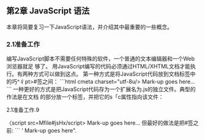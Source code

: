 ##  第2章 JavaScript 语法

本章将简要复习一下JavaScript语法，并介绍其中最重要的一些概念。
<h3>2.1准备工作</h3>
编写JavaScript脚本不需要任何特殊的软件，一个普通的文本编辑器和一个Web浏览器就足 够了。
用JavaScript编写的代码必须通过HTML/XHTML文档才能执行。有两种方式可以做到这点。 第一种方式是将JavaScript代码放到文档<head>标签中的巧^彳pt>#签之间：
```html
<!DOCTYPE html >
<html lang=llentl>
<head>
cmeta charset="utf-8u/>
<title>Example</title>
<script>
JavaScript goes here..•
</script>
</head>
<body>
Mark-up goes here…
</body>
</html>
```
一种更好的方式是把JavaScript代码存为一个扩展名为.js的独立文件。典型的作法是在文档 的<head>部分放一个<scr1pt>标签，并把它的s「c属性指向该文件：
<!DOCTYPE html>
<html lang=Menn>
<head>
<meta charset=flutf-8?l/>

2.1准备工作.9
<title>Example</title>
〈script src=Mfile#jsHx/script>
</head>
<body>
Mark-up goes here…
</body>
</html>
但最好的做法是把<sc「1pt$签放到HTML文档的最后，</body>#签之前:
```
<!DOCTYPE html>
<html lang=’’en">
<head>
<meta charset=tfutf-8,t/>
<title>Example</title>
</head>	'
<body>
Mark-up goes here".
<script src=flfile〇snx/script>
</body>
</html>
```
这样能使浏览器更快地加载页面（第5章将详细讨论这个问题)。
注意前面例子中的标签没有包含传统的属性。因为脚本默认 是Java Script，所以没必要指定这个属性。
如果打算实践一下本章中的例子，用一个文本编辑器创建两个文件。先创建一个简单的 HTML或XHTML文件，保存为诸如test.html之类的名称。这个文件中一定要包含一fscr1pt>标签，这个标签的s「c属性设置成你创建的第二个文件的名字，比如examplejs。
你的test.html文件应该包含如下内容：
```
<!DOCTYPE html >
<html lang="en">	^
<head>
<meta chaxset=l,utf-8lt />
<title>Just a test</title>
</head>
<body>
<script src=,fexample.jsnx/script>
</body>
</html>
```
可以把本章中的任何一个示例复制到你的example, js文件中。虽说那些示例没有什么特别令 人激动的地方，但它们可以把有关的语法演示得明明白白。
在本书后面的章节里，我们将演示如何使用JavaScript改变文档的行为和内容。但在本章里， 我们只使用一个简单的对话框来显示消息。
—如果改变了6乂3卩文件的内容，只需在^浏览器中重新载入1651：.11加1文档即可看到 效果。Web浏览器会立刻解释并执行你的JavaScript代码。
程序设计语言分为解释型和编译型两大类。Java或C++等语言需要一个编译器（compiler。 编译器是一种程序，能够把用Java等高级语言编写出来的源代码翻译为直接在计算机上执行的

10 第2章 JavaScript语法
文件。	、 一
解释型程序设计语言不需要编译器——它们仅需要解释器。对于JavaScript语言，在互联网 环境下，Web浏览器负责完成有关的解释和执行工作。浏览器中的JavaScript解释器将直接读入 源代码并执行。浏览器中如果没有解释器，JavaScript代码就无法执行。
用编译型语言编写的代码有错误，这些错误在代码编译阶段就能被发现。而解释型语言代 码中的错误只能等到解释器执行到有关代码时才能被发现。
与解释型语言相比，编译型语言往往速度更快，可移植性更好，但它们的学习曲线也往往相 当陡峭。
JavaScript的优点之一就是相当容易入门，但千万不要因此小看JavaScript,其实它能完成许 多相当复杂的编程任务。不过，本章主要介绍它最基本的语法和用法。

<h3>2.2语法</h3>

英语是一种解释型语言。在阅读和处理我们用英语写出来的文字时，你就相当于一个英语解 释器。只要遵守英语的语法规则，我们想表达的意思就可以被正确地解读。这些语言结构方面的 各项规则，我们就称之为“语法”。	_
如同书面的人类语言，每种程序设计语言也都有自己的语法。JavaScript的语法与Java和C++ 语言的语法非常相似。
2.2.1语句
用JavaScript编写的脚本，与其他语言编写出来的脚本一样，都由一系列指令构成，这些指 令叫做语句（statement)。只有按照正确的语法编写出来的语句才能得到正确的解释。
JavaScript语句与英语中的句子很相似。它们是构成任何一个脚本的基本单位。
英语语法要求每个句子必须以一个大写字母开头、以一个句号结尾。JavaScript在这方面的 要求不那么严格，程序员只需简单地把各条语句放在不同的行上就可以分隔它们，如下所示：
first statement second statement
如果你想把多条语句放在同一行上，就必须像下面这样用分号来分隔开它们：
first statement; second statement;
我们建议在每条语句的末尾都加上一个分号，这是一种良好的编程习惯：
first statement; second statement;
这样做让代码更容易阅读。让每条语句独占一行的做法能更容易跟踪JavaScript脚本的执行 顺序。
2.2.2注释
不是所有的语句都需要JavaScript解释器去解释并执行。有时你需要在脚本中写一些仅供自

2.2语法
11
己参考或提醒自己的信息，你希望JavaScript解释器能直接忽略掉这些信息。这类语句就是注释 ^comment) 〇
注释能有效帮助你了解代码流程。在代码中它们扮演生活中便条的角色，可以帮助你弄清楚 依的脚本到底干了些什么。
有多种方式可以在JavaScript脚本中插入注释。例如，如果用两个斜线作为一行的开始，这 一行就会被当成一条注释：
//自我提醒：有注释是好事
如果使用这种注释方式，就必须在每个注释行的开头加上两个斜线。像下面这样的写法脚本 菱会出问题：
//自我提醒：
有注释是好事
必须把它们写成类似下面这样才行：
//自我提醒：
//有注释是好事
如果打算注释很多行，你可以在注释内容的开头加上一个斜线和一个星号（/*)，在注释内 容的末尾力卩上一个星号和一个斜线（*/)。下面是一个多行注释的例子：
/*自i提醒：
有注释是好事*/
这种注释方式在需要插入大段注释时很有用，它可以提髙整个脚本的可读性。
还可以使用HTML风格的注释，但这种做法仅适用于单行注释。其实JavaScript解释器对
的处理与对“//”的处理是一样的：
<!-这是JavaScript中的注释
如果是在HTML文档中，还需要以
<!--这是HTML中的注释-->

来结束注释，如下所示:
但JavaScript不要求这样做，它会把视为注释内容的一部分。
请注意，HTML允许上面这样的注释跨越多个行，但JavaScript要求这种注释的每行都必须
在开头加上来作为标志。
因为JavaScript解释器在处理这种风格的注释时与大家所熟悉的HTML做法不同，为避免发 生混淆，最好不要在JavaScript脚本中使用这种风格的注释。建议大家用“//”来注释单行，用 注释多行。
2.2.3变量
在日常生活里，有些东西是固定不变的，有些东西则会发生变化。例如，人的姓名和生日是 固定不变的，但心情和年龄却会随着时间变化而变化。人们把那些会发生变化的东西称为变量 (variable) 0

12 第2章 JavaScript语法
我的心情会随着我的感受变化而变化。假设我有一个变量mood (意思是“心情”），我可以把 此时此刻的心情存放到这个变量中。不管这个变量的值是“happy”还是“sad”，它的名字始终 是mood。我可以随时改变这个值。
类似地，假设我现在的年龄是33岁。一年之后，我的年龄就是34岁。我可以使用变量age 来存放我的年龄并在生日那天改变这个值。当我现在去查看age变量时，它的值是33;但一年之 后，它的值将变成34。
把值存入变量的操作称为赋值（assignment)。我把变量mood赋值为“happy”，把变量age 赋值为33。
在JavaScript中你可以这样给这些变量赋值：
mood = "happy”；
age ^ 33;
一个变量被赋值以后，我们就说该变量包含这个值。变量mood现在包含值“happy”，变量 age现在包含值33。我们可以用如下所示的语句把这两个变量的值显示在一个弹出式警告窗口中:
alert(mood);
alert(age);
图2-1是一个显示mood变量值的例子。



图2-1
图2-2是一个显示age变量值的例子。



图2-2
我们会在本书后面的章节中利用变量做一些很有用的事情，别着急。	；
请注意，JavaScript允许程序员直接对变量赋值而无需事先声明。这在许多程序设计语言中丨 是不允许的。有很多语言要求在使用任何变量之前必须先对它做出“介绍”，也称为声明（declare)。丨

2.2语法 13
在JavaScript脚本中，如果程序员在对某个变量赋值之前未声明，赋值操作将自动声明该变 量。虽然JavaScript没有强制要求程序员必须提前声明变量，但提前声明变量是一种良好的编程 习惯。下面的语句对变量mood和age做出了声明：
var mood;
var age;
不必单独声明每个变量，你也可以用一条语句一次声明多个变量：
var mood， age;
你甚至可以一石两鸟：把声明变量和对该变量赋值一次完成：
var mood = __happy";
var age = 33；
甚至还可以像下面这样：
var mood = "happy", age = 33;	•
像上面这样声明和赋值是最有效率的做法，这一条语句的效果相当于下面这些语句的总和：
var mood, age;
mood = lfhappyH;
age = 33；
在JavaScript语言里，变量和其他语法元素的名字都是区分字母大小写的。名字是mood的变 量与名字是Mood、MOOD或mOOd的变量没有任何关系，它们不是同一个变量。下面的语句是在对 芮个不同的变量进行赋值：	^
var mood = "happy";
MOOD = "sad.1;
• JavaScript语法不允许变量名中包含空格或标点符号（美元符号例外)。下面这条语句 将导致语法错误：
var my mood = happy";
JavaScript变量名允许包含字母、数字、美元符号和下划线（但第一个字符不允许是数字)。 为了让比较长的变量名更容易阅读，可以在变量名中的适当位置插入下划线，就像下面这样：
var my—mood = "happy";
另一种方式是使用驼峰格式(camel case)，删除中间的空白（下划线），后面的每个新单词改 用大写字母开头：
var myMood = ”happy";
通常驼峰格式是函数名、方法名和对象属性名命名的首选格式。
在上面这条语句中，单词“happy”是JavaScript语言中的一个字面量（literal)，也就是可以 直接在JavaScript代码中写出来的数据。文本“happy”除了表示它自己以外不表示任何别的东西， 正如大力水手Popeye的名言：“它就是它!”与此形成对照的是，单词“var”是一个关键字， 歡mood是一个变量名字。

14 第2章 JavaScript语法
2.2.4数据类型
变量mood的值是一个字符串，变量age的值则是一个数。虽然它们是两种不同类型的数据， 但在JavaScript中对这两个变量进行声明和赋值的语法却完全一样。有些其他的语言要求在声明 变量的同时还必须同时声明变量的数据类型，这种做法称为类型声明（typing)。
必须明确类型声明的语言称为强类型（stronglytyped)语言。JavaScript不需要进行类型声 明，因此它是一种弱类型（weaklytyped)语言。这意味着程序员可以在任何阶段改变变量的数 据类型。
以下语句在强类型语言中是非法的，但在JavaScript里却完全没有问题：
f
var age = "thirty three";
age ^ 33；
JavaScript并不在意变量age的值是一个字符串还是一个数。
接下来，我们一起来复习一下JavaScript中最重要的几种数据类型。
1.字符串
字符串由零个或多个字符构成。字符包括（但不限于）字母、数字、标点符号和空格。字符 串必须包在引号里，单引号或双引号都可以。下面这两条语句含义完全相同：
var mood = •happy1;
var mood = ,rhappy,r;
你可以随意选用引号，但最好是根据字符串所包含的字符来选择。如果字符串包含双引号， 就把整个字符串放在单引号里；如果字符串包含单引号，就把整个字符串放在双引号里：
var mood = "dorTt ask";
如果想在上面这条语句中使用单引号，就必须保证字母“n”和“t”之间的单引号能被当成 这个字符串的一部分。这种情况下这个单引号需要被看做一个普通字符，而不是这个字符串的结 束标志。这种情况我们需要对这个字符进行转义（escaping)。在JavaScript里用反斜线对字符进 行转义：
var mood = fdon\ft ask1;
类似地，如果想用双引号来包住一个本身就包含双引号的字符串，就必须用反斜线对字符串 中的双引号进行转义：
var height = "about 5tall";
实际上这些反斜线并不是字符串的一部分。你可以自己去验证一下：把下面这段代码添加到 你的example, js文件中，然后重新加载test.html文件：
var height = "about 5fl〇\n tall”；
alert(height);
图2-3是用反斜线对有关字符转义的一个屏幕输出示例。

2.2语法 15



图2-3
我个人比较喜欢用双引号来包住字符串。作为一个好的编程习惯，不管选择用双引号还是单 5号，请在整个脚本中保持一致。如果在同一个脚本中一会儿使用双引号，一会儿又使用单引号， 5玛很快就会变得难以阅读和理解。
1.数值
如果想给一个变量赋一个数值，不用限定它必须是一个整数。JavaScript允许使用带小数点 秀数值，并且允许任意位小数，这样的数称为浮点数（floating-pointnumber):
var age = 33.25;
也可以使用负数。在有关数值的前面加上一个减号（_)表示它是一个负数：
var temperature = -20;
JavaScript也支持负数浮点数：
var temperature = -20^33333333
以上是数值数据类型的例子。
2.布尔值
另一种重要的数据类型是布尔（boolean)类型。
布尔数据只有两个可选值一H:rue或false。假设需要这样一个变量：如果我正在睡觉，这 〜变量将存储一个值；如果我没有睡觉，这个变量将存储另一个值。可以用字符串数据类型把变 量截值为“sleeping”或“notsleeping”，但使用布尔数据类型显然是一个更好的选择：
var sleeping = true;
从某种意义上讲，为计算机设计程序就是与布尔值打交道。作为最基本的事实，所有的电子 电路只能识别和使用布尔数据：电路中有电流或是没有电流。不管是使用术语true和false、yes和 bo或者1和〇,重要的是只能取两种可取值中的一种。
布尔值不是字符串，千万不要把布尔值用引号括起来。布尔值false与字符串值"false”是 两码事！
下面这条语句将把变量married设置为布尔值true:
var married = true;
下面这条语句把变量married设置为字符串”t「ue” ：

16 第2章 JavaScript语法
var married = "true”；
2.2.5数组
字符串、数值和布尔值都是标量（scalar)。如果某个变量是标量，它在任意时刻就只能有一 个值。如果想用一个变量来存储一组值，就需要使用数组（array)。
数组是指用一个变量表示一个值的集合，集合中的每个值都是这个数组的一个元素 (element)。例如，我们可以用名为beatles的变量来保存Beatles乐队全体四位成员的姓名。
在JavaScriptd中，数组可以用关键字Array声明。声明数组的同时还可以指定数组初始元素 个数，也就是这个数组的长度（length):
var beatles = Array(4)；
有时，我们无法预知某个数组有多少个元素。没有关系，JavaScript根本不要求在声明数组 时必须给出元素个数，我们完全可以在声明数组时不给出元素个数：
var beatles - Array();
向数组中添加元素的操作称为填充（populating)。在填充数组时，不仅需要给出新元素的值， 还需要给出新元素在数组中的存放位置，这个位置就是这个元素的下标（^如幻。数组里一个元 素一个下标。下标必须用方括号括起来：
array [index] = element;
现在来填充刚才声明的beatles数组，我们按照Beatles乐队成员的传统顺序（即John、Paul、 George和Ringo)进行填充。第一个：
beatles [0] = ’’〕ohn”；
用〇而不是1作为第一个下标多少会让人感到有些不习惯，这是JavaScript世界里的一条规 则，所以我们只能这么做。人们很容易忘记这一点，很多程序员新手在刚接触数组时经常在这个 问题上犯错误。
下面是声明和填充beatles数组的全过程：
var beatles
beatles
beatles
beatles
beatles

Array ⑷； n]〇hnf,; "Paul"; "George,.; nRingo";
我们现在可以在脚本中通过下标值“2”（beatles[2])来获取元素“George” 了。请注意， beatles数组的长度是4,但它最后一个元素的下标却是3。因为数组下标是从0开始计数的，你
或许需要一些时间才能习惯这一事实。
像上面这样填充数组未免有些麻烦。有一种相对简单的方式：在声明数组的同时对它进行填
充。这种方式要求用逗号把各个元素隔开:
var beatles = Array( "]ohn", "Paul", "George",
"Ringo");

2.2语法 17
上面这条语句会为每个元素自动分配一个下标：第一个下标是〇,第二个是1，依次类推。 因此，beatles[2]仍将对应于取值为“George”的元素。	•
我们甚至用不着明确地表明我们是在创建数组。事实上，只需用一对方括号把各个元素的初 始值括起来就可以了 ：
var beatles = [ "]ohnn, "Paul", "George”，nRingo’T ];
数组元素不必非得是字符串。可以把一些布尔值存入一个数组，还可以把一组数值存入一个 数组：
var years = [ 1940, 1941, 1942, 1943 ]；
甚至可以把这3种数据类型混在一起存入一个数组：
var lennon = [ f,Dohn% 1940, false ];
数组元素还可以是变量：
var name = "John"; beatles[〇] = name;
这将把beatles数组的第一个元素赋值为“John”。
数组元素的值还可以是另一个数组的元素。下面两条语句将把beatles数组的第二个元素赋 值为 “Paul”：
var names = [”Ringo", "]ohrT, "George% "Paul” ]; beatles[l] = names[B];
事实上，数组还可以包含其他的数组!数组中的任何一个元素都可以把一个数组作为它的值:
var lennon = [ H]〇hn,f, 1940, false ]; var beatles -[]; beatles[〇]= lennon;
现在，beatles数组的第一个元素的值是另外一个数组。要想获得那个数组里的某个元素的 值，需要使用更多的方括号。beatles[0][0]的值是“John”，beatles[0][l]的值是 194〇，beatles[0][2] 的值是false。
这是一种功能相当强大的存储和获取信息的方式，但如果不得不记住每个下标数字的话（尤 其是需要从零开始数的时候)，编程工作将是一种非常痛苦和麻烦的体验。幸好还有几种办法可 以填充数组。首先看看一种更可读的填充数组的方式，然后介绍存放数据的首选方式：将数据保
存为对象。
关联数组
beatles数组是传统数组的典型例子：每个元素的下标是一个数字，每增加一个元素，这个 数字就依次增加1。第一个元素的下标是〇,第二个元素的下标是1，依次类推。
如果在填充数组时只给出了元素的值，这个数组就将是一个传统数组，它的各个元素的下标
将被自动创建和刷新。
可以通过在填充数组时为每个新元素明确地给出下标来改变这种默认的行为。在为新元素给 出下标时，不必局限于使用整数数字。你可以用字符串：

18 第2章 JavaScript语法
var lennon
lennonr 丨’name
lennon
lennon
Array();
year living11]
H3ohnH;
1940；
=false
这样的数组叫做关联数组。由于可以使用字符串来代替数字值，因而代码更具有可读性。但 是，这种用法并不是一个好习惯，不推荐大家使用。本质上，在创建关联数组时，你创建的是 Array对象的属性。在JavaScript中，所有的变量实际上者卩是某种类型的对象。比如，一个布尔值 就是一个Boolean类型的对象，一个数组就是一个Array类型的对象。在上面这个例子中，你实 际上是给lennon数组添加了 name、year和living三个属性。理想情况下，你不应该修改Array 对象的属性，而应该使用通用的对象（Object)。
2.2.6对象
与数组类似，对象也是使用一个名字表示一组值。对象的每个值都是对象的一个属性。例如， 前一节的lennon数组也可以创建成下面这个对象：
var lennon = Object();
lennon^name = !t3ohn,!;
lennon♦year = 1940；
lennoruiiving = false;
与使用Array类似，创建对象使用Object关键字。它不使用方括号和下标来获取元素，而是 像任何JavaScript对象一样，使用点号来获取属性。要了解与Object有关的更多内容，请参考本 章2.7节。
创建对象还有一种更简洁的语法，即花括号语法：
{ propertyName: value, propertyName: value }
比如，lennon对象也可以写成下面这样：
var lennon = { name:"John1、 year:1940, living:false };
属性名与JavaScript变量的命名规则有相同之处，属性值可以是任何JavaScript值，包括其他 对象。
用对象来代替传统数组的做法意味着可以通过元素的名字而不是下标数字来引用它们。这大 大提髙了脚本的可读性。
下面，我们将创建一个新的beatles数组，并用刚才创建的lennon对象来填充它的第一个元素。
var beatles =： Array();
beatles[0] = lennon;
现在，不需要使用那么多数就可以获得想要的元素。我们不能使用beatles[Q][Q]而是使用 beatles[0].name得到值 “John”。
在此基础上，还可以做进一步的改进：把beatles数组也声明为对象而不是传统数组。这样
一来，我们就可以用“drummer”或“bassist”等更有意义且更容易记忆的字符串值	而不是
一些枯燥乏味的整数——作为下标去访问这个数组里的元素了：
var beatles = {};
beatles•vocalist = lennon;

2.3操作 19
现在，beatles.vocallst.name 的值是 “John”，beatles.vocallst.year 的值是 1940，beatles. seal 1st • 11 vl ng 的值是 false。
2.3操作
此前给出的示例都非常简单，只是创建了一些不同类型的变量而已。要用JavaScript做一些 夸甬的工作，还需要能够进行计算和处理数据。也就是需要完成一些操作（operation)。
算术操作符
加法是一种操作，减法、除法和乘法也是。这些算术操作（arithmetic operation)中的每一 ^每必须借助于相应的操作符（opemtor)才能完成。操作符是JavaScript为完成各种操作而定 t约一些符号。你其实已经见过一种操作符了，它就是刚才在进行赋值时使用的等号（=)。力口 @作符是加号（+)，减法操作符是减号（-)，除法操作符是斜杠（/)，乘法操作符是星号（*)。 下面是一个简单的加法操作：
1 + 4
还可以把多种操作组合在一起：
1 + 4*5	〜
为$免产生歧义，可以用括号把不同的操作分隔开来：
1 + (4 * 5)
(1 + 4) * 5
变量可以包含操作：
var total = (l + 4) * 5；
$仅如此，还可以对变量进行操作：
var temp_fahrenheit = 95；
irar temp^celsius = (temp_fahrenheit - 32) / 1.8;
fevaScript还提供了一些非常有用的操作符作为各种常用操作的缩写。例如，如果想给一个 置变量加上1，可以使用如下所示的语句：
year = year + 1;
也可以使用#操作符来达到同样的目的：
jf^ar++;
类似地，--操作符将对一个数值变量的值进行减1操作。
加号（+)是一个比较特殊的操作符，它既可以用于数值，也可以用于字符串。把两个字符 聲#二为一是一种很直观易懂的操作：
var message = 111 am feeling H + "happyn;
像这样把多个字符串首尾相连在一起的操作叫做拼接（concatenation)。这种拼接也可以通过 M：耒完成：

20 第2章 JavaScript语法
var mood = "happy";
var message = 111 am feeling 11 + mood;
甚至可以把数值和字符串拼接在一起。因为JavaScript是一种弱类型语言，所以这种操作是 允许的。此时，数值将被自动转换为字符串：
var year = 2005;
var message = "The year is •’ + year;
请记住，如果把字符串和数值拼接在一起，其结果将是一个更长的字符串；但如果用同样的 操作符来“拼接”两个数值，其结果将是那两个数值的算术和。请对比下面两条alert语句的执 行结果：
alert ("10" + 20); alert (10 + 20);
第一条alert语句将返回字符串"1020"，第二条alert语句将返回数值30。
图2-4是对字符串"10"和数值20进行拚接的结果。



图 2-4
图2-5是对数值10和数值20进行加法运算的结果。



图 2-5
另一个非常有用的快捷操作符是+=，它可以一次完成“加法和赋值”（或“拼接和赋值”)
作:
var year = 2010;
var message = ’_The year is
message += year;
执行完上面这些语句后，变量message的值将是“Theyearis2005”。可以用如下所示的al 对话框来验证这一结果：
alert(message);

2.4 条件语句 21
这次对字符串和数值进行拚接操作的结果如图2-6所示。



图 2-6
2*4条件语句
此前介绍的语句都是相对比较简单的声明或运算，而脚本的真正威力体现在它们还可以根据 人出的各种条件做出决策。JavaScript使用条件语句（conditional statement)来做判断。
在解释脚本时，浏览器将依次执行这个脚本中的各条语句，我们可以在这个脚本中用条件语 每妄设置一个条件，只有满足了这一条件才能让更多的语句得到执行。最常见的条件语句是if 吾旬，下面是订语句的基本语法：
if (condition) {
statements;	-
}
条件必须放在If后面的圆括号中。条件的求值结果永远是一个布尔值，即只能是taie或 花括号中的语句——不管它们有多少条，只有在给定条件的求值结果是toie的情况下才 全次行。因此，在下面这个例子中，alert消息永远也不会出现：
if (1 > 2) {
alert("The world has gone mad!”）；
>
因为1不可能大于2,所以上面这个条件的值永远是false。
在这条If语句中，我们有意把所有的东西都放在花括号里的。这并不是JavaScript的一项语 爸要求，我们这么做只是为了让代码更容易阅读。
事实上，If语句中的花括号本身并不是必不可少的。如果If语句中的花括号部分只包含着 一条语句的话，那就可以不使用花括号，而且这条彳f语句的全部内容可以写在同一行上：
if (1 > 2) alert(nThe world has gone mad!n);
不过，因为花括号可以提高脚本的可读性，所以在if语句中总是使用花括号是个好习惯。
if语句可以有一个else子句。包含在else子句中的语句会在给定条件为假时执行：
if (1 > 2) {	一
alert("The world has gone mad!");
} else {
alert(HAll is well with the world11);
}
因为给定条件“1>2”的值为假（false)，所以我们将看到如图2-7所示的结果。

22 第2章 JavaScript语法



图 2-7
2.4.1比较操作符
JavaScript还提供了许多几乎只能用在条件语句里的操作符，其中包括诸如大于（>)、小于 (<)、大于或等于（>=)、小于或等于（<=)之类的比较操作符。
如果想比较两个值是否相等，可以使用“等于”比较操作符。这个操作符由两个等号构成 (=)。别忘了，单个等号（=)是用于完成赋值操作的。如果在条件语句的某个条件里使用了单 个等号，那么只要相应的赋值操作取得成功，那个条件的求值结果就将是t「ue。
下面是一个错误地进行“等于”比较的例子：
var myjnood = ,fhappy"; var yourjnood = Msad,f; if (myjnood = your_mood) {
alert(f,We both feel the same/1);	'
}
上面这条语句的错误之处在于，它是把变量yourjnood赋值给变量myjnood，而不是在比较它 们是否相等。因为这个赋值操作总会成功' 所以这个条件语句的结果将永远是t「ue。
下面才是进行“等于”比较的正确做法：
var myjnood = ’’happy1’； var your_mood 二"sa3"; if (myjnood == yourjnood) { alert^We both feel the same/1);
}
这次，条件语句的结果是false。
JavaScript还提供了一个用来进行“不等于”比较的操作符，它由一个感叹号和一个等号构 成（!=)〇
if (myjnood != yourjnood) { alert(ffWelre feeling different moods/1);
}
相等操作符=并不表示严格相等，这一点很容易让人犯糊涂。例如，比较false与一个空字 符串会得到什么结果？
var a = false; var b = l,f,; if (a == b) {
①此处原文有误，赋值运算并非总是返回真值：if(a = false){alertrhello,worlcT);}中的alert语句就不会执行。
——审校者注

2.4 条件语句 23
alert(Ma equals b11);
}
这个条件语句的求值结果是true，为什么？因为相等操作符=认为空字符串与false的含义 相同。要进行严格比较，就要使用另一种等号（=)。这个全等操作符会执行严格的比较，不 汉比较值，而且会比较变量的类型：
var a = false; var b =，"•； if (a === b) { alert(lfa equals bn);
>
这一次，条件表达式的求值结果就是false 了。因为即使可以认为false与空字符串具有相 _的含义，但Boolean和String可不是一种类型。
当然，对于不等操作符!=也是如此。如果想比较严格不相等，就要使用!=。
2.4.2逻辑操作符
JavaScript允许把条件语句里的操作组合在一起。例如，如果想检査某个变量，不妨假设这 令变量的名字是_，它的值是不是在5〜10之间，我将需要进行两次比较操作。首先，比较这 ，变量是否大于或等于5;然后，比较这个变量是否小于或等于10。这两次比较操作称为逻辑比 较（operand)。下面是把这两个逻辑比较组合在一起的具体做法：
if ( num >= 5 && num <= 10 ) {
%
alert(MThe number is in the right range/);
}
这里使用了“逻辑与”操作符，它由两个“&”字符构成（&&)，是一个逻辑操作符。
逻辑操作符的操作对象是布尔值。每个逻辑操作数返回一个布尔值t「ue或者是false。“逻 篝与”操作只有在它的两个操作数都是t「ue时才会是true。
“逻辑或”操作符由两个垂直线字符构成（II)。只要它的操作数中有一个是true, “逻辑或” 毚作就将是true。如果它的两个操作数都是true，“逻辑或”操作也将是tme。只有当它的两个 奏作数都是false时，“逻辑或”操作才会是false。
if ( num > 10 || num < 5 ) { alert(MThe number is not in the right range/1);
}
JavaScript还提供了一个“逻辑非”操作符，它由一个感叹号（!）单独构成。“逻辑非”操 作符只能作用于单个逻辑操作数，其结果是把那个逻辑操作数所返回的布尔值取反。如果那个逻 寰操作数所返回的布尔值是tme，“逻辑非”操作符将把它取反为false:
if ( !(i > 2) ) {
alert(trAll is well with the world11);
}
请注意，为避免产生歧义，上面这条语句把逻辑操作数放在了括号里，因为我想让“逻辑非” 摄作符作用于括号里的所有内容。

24 第2章 JavaScript语法
可以用“逻辑非”操作符把整个条件语句的结果颠倒过来。在下面的例子里，我特意使用了 一对括号来确保“逻辑非”操作符将作用于两个逻辑操作数的组合结果：
if ( !(num > 10 || num < 5) ) { alert(,fThe number IS in the right range/);
}
2.5循环语句
if语句或许是最重要、最有用的条件语句了，它的唯一不足是无法完成重复性的操作。在if 语句里，包含在花括号里的代码块只能执行一次。如果需要多次执行同一个代码块，就必须使用 循环语句。
循环语句可以让我们反复多次地执行同一段代码。循环语句分为几种不同的类型，但它们的 工作原理几乎一样:只要给定条件仍能得到满足，包含在循环语句里的代码就将重复地执行下去; 一旦给定条件的求值结果不再是true，循环也就到此为止。
□while 循环
while循环与If语句非常相似，它们的语法几乎完全一样：
while (condition) { statements;
} 、 while循环与If语句唯一的区别是：只要给定条件的求值结果是true,包含在花括号里的代 码就将反复地执行下去。下面是一个while循环的例子：
var count = 1； while (count < ll) { alert (count); count++;
>
我们来仔细分析一下上面这段代码。首先，创建数值变量count并赋值为1;然后，以count <11—-意思是“只要变量count的值小于11，就重复执行这个循环”一一为条件创建一个while 循环。在while循环的内部，用操作符对变量count的值执行加1操作，而这一操作将重 复执行10次。如果用Web浏览器来观察这段代码的执行情况，将会看到一个alert对话框闪现 了 10次。这条循环语句执行完毕后，变量count的值将是11。
注意这里的关键是在while循环的内部必须发生一些会影响循环控制条件的事情。在上例中， 我们在while循环的内部对变量count的值进行了加1操作，而这将导致循环控制条件在 经过10次循环后的求值结果变成false。如果我们不增加变量count的值，这个while循 环将永远执行下去。	-
do ".while 循环
类似于计语句的情况，while循环的花括号部分所包含的语句有可能不被执行，因为对循环

2.5循环语句 25
竺窗条件的求值发生在每次循环开始之前，所以如果循环控制条件的首次求值结果是false，那 专，码将一次也不会被执行。
在某些场合，我们希望那些包含在循环语句内部的代码至少执行一次。这时，do循环是我们 佳选择。下面是do循环的语法：
do {
statements;
} while (condition);
这与刚才介绍的while循环非常相似，但有个显而易见的区别：对循环控制条件的求值发生 奈每次循环结束之后。因此，即使循环控制条件的首次求值结果是false，包含在花括号里的语 查至少会被执行一次。
f	我们可以把前一小节里的while循环改写为如下所示的do ...while循环：
var count = 1； do {
alert (count); count++;
} while (count < 11);
这段代码的执行结果与while循环完全一样：alert消息将闪现10次；在循环结束后，变量 的值将是11。	，
再来看看下面这个变体：
var count = 1;	v
do {
alert (count); count++;
} while (count < l);
在上面这个do循环里，循环控制条件的求值结果永远不为t「ue:变量count的初始值是1， 5以它在这里永远不会小于1。可是，因为do循环的循环控制条件出现在花括号部分之后，所以 爸含在这个do循环内部的代码还是执行了一次。也就是说，仍将看到一条alert消息。这些语句 技行完毕后，变量count的值将是2,尽管循环控制条件的求值结果是false。
□for 循环
用for循环来重复执行一些代码也很方便，它类似于while循环。事实上，fo「循环只是刚才 介绍的while循环的一种变体。如果仔细观察上一小节里的while循环的例子，就会发现它们都 可以改写为如下所示的样子：
initialize; while (condition) { statements; increment;
而fo「循环不过是进一步改写为如下所示的紧凑形式而已：
for (initial condition; test condition; alter condition) { statements:

26 第2章 JavaScript语法
用fo「循环来重复执行一些代码的好处是循环控制结构更加清晰。与循环有关的所有内容都 包含在for语句的圆括号部分。
可以把上一小节里的例子改写为如下所示的for循环：
干or (var count = l; count < 11； count++ ) { alert (count);
}
与循环有关的所有内容都包含在f〇「语句的圆括号里。现在，当我们把一些代码放在花括号 中间的时候，我们清楚地知道那些代码将被执行10次。
f〇「循环最常见的用途之一是对某个数组里的全体元素进行遍历处理。这往往需要用到数组 的array.length属性，这个属性可以告诉我们在给定数组里的元素的个数。一定要记住数组下标 从〇而不是1开始。下面的例子中，数组有4个元素。count变量对于数组中每个元素都是从〇 开始按1递增。数到4时，测试条件失败，循环终止，3是从数组中检索到的最后一个下标。
var beatles = Array(n]ohn",nPaur’,"Georgeu,’_Ringo");
干or (var count = 0 ; count < beatles*length; count++ ) { alert(beatles[count]);
}
运行这段代码，将看到4条alert消息，它们分别对应着Beatles乐队的四位成员。
2.6函数
如果需要多次使用同一段代码，可以把它们封装成一个函数。函数（ftmction)就是一组允 许在你的代码里随时调用的语句。事实上，每个函数实际上是一个短小的脚本。
作为一种良好的编程习惯，应该先对函数做出定义再调用它们。
下面是一个简单的示例函数：
function shout() {	•
var beatles = Array("]ohn"/Paul”，"George"/Ringo”）； for (var count = 0 ; count < beatles*length; count++ ) { alert(beatles[count]);
}
}
这个函数里的循环语句将依次弹出对话框来显示Beatles乐队成员的名字。现在，如果想在 自己的脚本里执行这一动作，可以随时使用如下的语句来调用这个函数：
shout();
每当需要反复做一件事时，都可以利用函数来避免重复键入大量的相同内容。不过，函数的 真正威力体现在，你可以把不同的数据传递给它们，而它们将使用这些数据去完成预定的操作。 我们把传递给函数的数据称为参数（argument)。
定义一个函数的语法：
function DBm(arguments) { statements:

2.6 函数 27
| fcvaScript提供了许多内建函数，在前面多次出现过的alert就是一例。这个函数需要我们提 S—令参数，它将弹出一个对话框来显示这个参数的值。
j在定义函数时，你可以为它声明任意多个参数，只要用逗号把它们分隔开来就行。在函数的 你可以像使用普通变量那样使用它的任何一个参数。
1下面是一个需要传递两个参数的函数。如果把两个数值传递给这个函数，这个函数将对它们 乗法运算：
faiction multiply(numl,nuin2) { var total = numl * num2； alert(total);
}
在定义了这个函数的脚本里，我们可以从任意位置去调用这个函数，如下所示:
■ultiply(l0,2);
把数值10和2传递给multlplyO函数的结果如图2_8所示。



图 2-8
这将产生这样一种视觉效果：屏幕上会立刻弹出一个显示乘法运算结果（20)的alert对话 產=如果这个函数能把结果返回给调用这个函数的语句往往会更有用。这很容易做到：函数不仅 赛（以参数的形式）接收数据，还能够返回数据。
我们完全可以创建一个函数并让它返回一个数值、一个字符串、一个数组或一个布尔值。这 霱要用到return语句：
function multiply(numl,num2) { var total = numl * num2; return total;
下面这个函数只有一个参数（一个华氏温度值)，它将返回一个数值（同一温度的摄氏温度
箧）：
function convertToCelsius(temp) {
var result = temp - 32; result = result / 1,8; return result;
>
函数的真正价值体现在，我们还可以把它们当做一种数据类型来使用，这意味着可以把一个 逶数的调用结果赋给一个变量：

28 第2章 JavaScript语法
var temp_千ahrenheit = 95；
var temp_celsius = convertToCelsius(temp_fahrenheit); alert(temp_celsius);
把华氏温度值95转换为摄氏温度值的结果如图2-9所示。



图 2-9
在这个例子里，变量temp_cels1us的值将是35，这个数值由convertToCelsIus函数返回。 你一定想了解应该如何命名变量和函数。在命名变量时，我用下划线来分隔各个单词；在命 名函数时，我从第二个单词开始把每个单词的第一个字母写成大写形式（也就是所谓的驼峰命名 法)。我这么做是为了能够一眼看出哪些名字是变量，哪些名字是函数。与变量的情况一样， JavaScript语言也不允许函数的名字里包含空格。驼峰命名法可以在不违反这一规定的前提下， 把变量和函数的名字以一种既简单又明确的方式区分开来。
变量的作用域
前面讲过，作为一种好的编程习惯，在第一次对某个变量赋值时应该用var对其做出声明。 当在函数内部使用变量时，就更应该这么做。
变量既可以是全局的，也可以是局部的。在谈论全局变量和局部变量之间的区别时，我们其 实是在讨论变量的作用域（scope)。
全局变量（globalvariable)可以在脚本中的任何位置被引用。一旦你在某个脚本里声明了一 个全局变量，就可以从这个脚本中的任何位置一包括函数内部——引用它。全局变量的作用域 是整个脚本。
局部变量（local variable)只存在于声明它的那个函数的内部，在那个函数的外部是无法引 用它的。局部变量的作用域仅限于某个特定的函数。
因此，我们在函数里既可以使用全局变量，也可以使用局部变量。这很有用，但它也会导致 一些问题。如果在一个函数的内部不小心使用了某个全局变量的名字，即使本意是想使用一个局 部变量，JavaScript也会认为是在引用那个全局变量。
还好，可以用var关键字明确地为函数变量设定作用域。
如果在某个函数中使用了 va「，那个变量就将被视为一个局部变量，它只存在于这个函数的 上下文中；反之，如果没有使用var，那个变量就将被视为一个全局变量，如果脚本里已经存在 一个与之同名的全局变量，这个函数就会改变那个全局变量的值。
我们来看下面这个例子：

2/7对象 29
function square(num) {
total = num * numj return total;
}
var total = 5〇;
var number = square(2〇);
alert(total);
这些代码将不可避免地导致全局变量total的值发生变化，如图2-10所示。



图 2-10
全局变量total的值变成了 400。我的本意是让squareO函数只把它计算出来的平方值返回 身麦量number，但因为未把这个函数内部的total变量明确地声明为局部变量，这个函数把名字 灵#是total的那个全局变量的值也改变了。
把这个函数写成如下所示的样子才是正确的：
function square(num) { var total = num * num; return total;
}
现在，全局变量total变得安全了，再怎么调用squareO函数也不会影响到它。
请记住，函数在行为方面应该像一个自给自足的脚本，在定义一个函数时，我们一定要把它 为部的变量全都明确地声明为局部变量。如果你总是在函数里使用va「关键字来定义变量，就能 避免任何形式的二义性隐患。
2.7对象
对象（object)是一种非常重要的数据类型，但此前我们还没有认真对待它。对象是自包含 约数据集合，包含在对象里的数据可以通过两种形式访问——属性（property)和方法（method): □属性是隶属于某个特定对象的变量；
□方法是只有某个特定对象才能调用的函数。
对象就是由一些属性和方法组合在一起而构成的一个数据实体。
在JavaScript里，属性和方法都使用“点”语法来访问：
Object.property Object.methodQ

30 第2章 JavaScript语法
你已经见过如何用mood和age等变量来存放诸如“心情”和“年龄”之类的值。如果它们是 某个对象的属性一这里不妨假设那个对象的名字是Person,我们就必须使用如下所示的记号来 使用它们：
Person.mood
Person.age
假如Person对象还关联着一些诸如walk()和sleep()之类的函数，这些函数就是这个对象的 方法，而我们必须使用如下所示的记号来访问它们：
Person, walk ()
Person. sleep()
把这些属性和方法全部集合在一起，我们就得到了一个Person对象。
为了使用Person对象来描述一个特定的人，需要创建一个Person对象的实例（instance)。实 例是对象的具体个体。例如，你和我都是人，都可以用Person对象来描述；但你和我是两个不同 的个体，很可能有着不同的属性（例如，你和我的年龄可能不一样)。因此，你和我对应着两个 不同的Person对象——它们虽然都是Person对象，但它们是两个不同的实例。
为给定对象创建一个新实例需要使用new关键字，如下所示：
var jeremy = new Person;
上面这条语句将创建出Person对象的一个新实例jeremy。我们就可以像下面这样利用Person 对象的属性来检索关于jeremy的信息了：
jeremy .age
jeremy.mood
对象、属性、方法和实例等概念比较抽象，为了让大家对这些概念有一个直观的认识，我在 这里用虚构的Person对象作为例子。JavaScript里并没有Person对象。我们可以利用JavaScript
来创建自己的对象	术语为用户定义对象（user-definedobject)。这是一个相当髙级的主题，我
们眼下还无需对它做进一步讨论。	‘
在电视上的烹饪节目里，只要镜头一转，厨师就可以端出一盘美味的菜肴并向大家介绍说：
“这是我刚做好的”。JavaScript与这种节目里的主持人颇有几分相似：它提供了一系列预先定义 好的对象，这些可以拿来就用的对象称为内建对象（nativeobject)。
2.7.1内建对象
你其实已经见过一些内建对象了，数组就是其中一种。当我们使用new关键字去初始化一个 数组时，其实是在创建一个Array对象的新实例：
var beatles = new Array();
当需要了解某个数组有多少个元素时，利用Array对象的length属性来获得这一信息：
beatles•length;
Array对象只是诸多JavaScript内建对象中的一种。其他例子包括Math对象和Date对象，它

2.8 小结 31
汾别提供了许多非常有用的方法供人们处理数值和日期值。例如，Math对象的mund方法可以 进制数值舍入为一个与之最接近的整数：
var num = 7*561; var num = Math.round(num); alert(num);
Date对象可以用来存储和检索与特定日期和时间有关的信息。在创建Date对象的新实例时， ;cript解释器将自动地使用当前日期和时间对它进行初始化：
var current一date = new Date();
Date对象提供了 getDayO、getHoursO、getMonthO等一系列方法，以供人们用来检索与特定 ;期有关的各种信息。例如，getDayO方法可以告诉我们给定日期是星期几：
var today = current_date•getDay();
在编写JavaScript脚本时，内建对象可以帮助我们快速、简单地完成许多任务。
27.2宿主对象
除了内建对象，还可以在JavaScript脚本里使用一些已经预先定义好的其他对象。这些对象 承是由JavaScript语言本身而是由它的运行环境提供的。具体到Web应用，这个环境就是浏览器。 自浏览器提供的预定义对象被称为宿主对象（host object)。
宿主对象包括Form、Image和Element等。我们可以通过这些对象获得关于网页上表单、图像 g各种表单元素等信息。
本书没有收录这几个宿主对象的例子。另一种宿主对象也能用来获得网页上的任何一个元素 秀信息，它就是document对象。在本书的后续内容里，我们将向大家介绍document对象的许多属 #方法。
2.8小结
在本章中，我们介绍了 JavaScript语言的基础知识。在本书的后续章节中，我们会用到这里 介绍的许多术语：语句、变量、数组和函数等。这些概念有的现在还不太容易理解，但我相信你 在看过它们在脚本里的实际用途后，就能彻底搞清楚了。在后面的学习里，如果需要重温这些术 语的含义，随时可以返回到本章来。
本章只对“对象”做了一个概念性的介绍。如果你对它的理解还不够全面深入，别着急。我 fl将在下一章进一步探讨document对象。我们将先向大家介绍一些与这个对象相关联的属性和方 法，它们都是由W3C的标准DOM提供的。
在下一章中，我们将介绍基于DOM的基本编程思路，并演示如何使用它的一些功能非常强 太的方法。